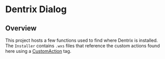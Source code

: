 # Dentrix Dialog

## Overview

This project hosts a few functions used to find where Dentrix is installed. The
`Installer` contains `.wxs` files that reference the custom actions found here
using a [CustomAction](https://wixtoolset.org/docs/schema/wxs/customaction/)
tag.
